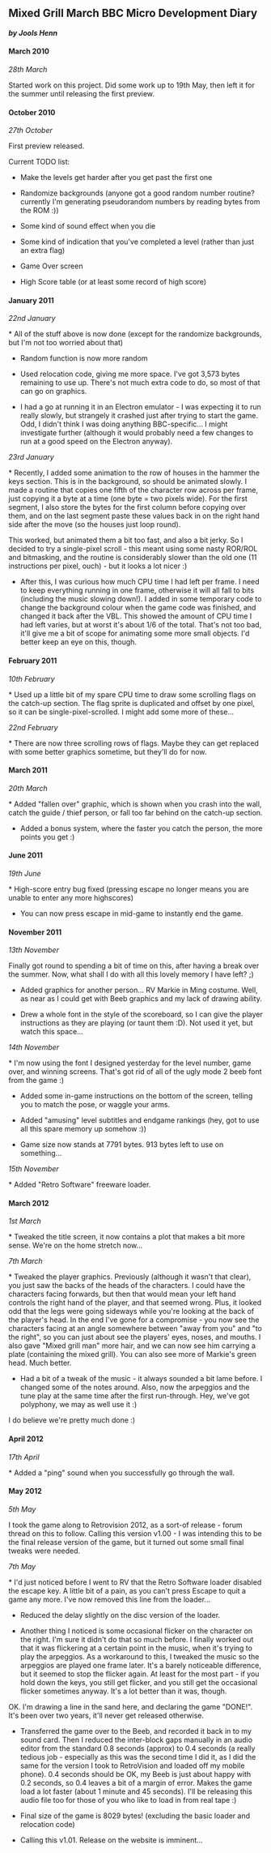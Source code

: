 ## Mixed Grill March BBC Micro Development Diary

***by Jools Henn***

#### March 2010

*28th March*
Started work on this project. Did some work up to 19th May, then left it for the summer until releasing the first preview.

#### October 2010

*27th October*
First preview released.

Current TODO list:

-   Make the levels get harder after you get past the first one
-   Randomize backgrounds (anyone got a good random number routine? currently I'm generating pseudorandom numbers by reading bytes from the ROM :))
-   Some kind of sound effect when you die
-   Some kind of indication that you've completed a level (rather than just an extra flag)
-   Game Over screen
-   High Score table (or at least some record of high score)

#### January 2011

*22nd January*
\* All of the stuff above is now done (except for the randomize backgrounds, but I'm not too worried about that)

-   Random function is now more random
-   Used relocation code, giving me more space. I've got 3,573 bytes remaining to use up. There's not much extra code to do, so most of that can go on graphics.
-   I had a go at running it in an Electron emulator - I was expecting it to run really slowly, but strangely it crashed just after trying to start the game. Odd, I didn't think I was doing anything BBC-specific... I might investigate further (although it would probably need a few changes to run at a good speed on the Electron anyway).

*23rd January*
\* Recently, I added some animation to the row of houses in the hammer the keys section. This is in the background, so should be animated slowly. I made a routine that copies one fifth of the character row across per frame, just copying it a byte at a time (one byte = two pixels wide). For the first segment, I also store the bytes for the first column before copying over them, and on the last segment paste these values back in on the right hand side after the move (so the houses just loop round).
This worked, but animated them a bit too fast, and also a bit jerky. So I decided to try a single-pixel scroll - this meant using some nasty ROR/ROL and bitmasking, and the routine is considerably slower than the old one (11 instructions per pixel, ouch) - but it looks a lot nicer :)

-   After this, I was curious how much CPU time I had left per frame. I need to keep everything running in one frame, otherwise it will all fall to bits (including the music slowing down!). I added in some temporary code to change the background colour when the game code was finished, and changed it back after the VBL. This showed the amount of CPU time I had left varies, but at worst it's about 1/6 of the total. That's not too bad, it'll give me a bit of scope for animating some more small objects. I'd better keep an eye on this, though.

#### February 2011

*10th February*
\* Used up a little bit of my spare CPU time to draw some scrolling flags on the catch-up section. The flag sprite is duplicated and offset by one pixel, so it can be single-pixel-scrolled. I might add some more of these...

*22nd February*
\* There are now three scrolling rows of flags. Maybe they can get replaced with some better graphics sometime, but they'll do for now.

#### March 2011

*20th March*
\* Added "fallen over" graphic, which is shown when you crash into the wall, catch the guide / thief person, or fall too far behind on the catch-up section.

-   Added a bonus system, where the faster you catch the person, the more points you get :)

#### June 2011

*19th June*
\* High-score entry bug fixed (pressing escape no longer means you are unable to enter any more highscores)

-   You can now press escape in mid-game to instantly end the game.

#### November 2011

*13th November*
Finally got round to spending a bit of time on this, after having a break over the summer. Now, what shall I do with all this lovely memory I have left? ;)

-   Added graphics for another person... RV Markie in Ming costume. Well, as near as I could get with Beeb graphics and my lack of drawing ability.
-   Drew a whole font in the style of the scoreboard, so I can give the player instructions as they are playing (or taunt them :D). Not used it yet, but watch this space...

*14th November*
\* I'm now using the font I designed yesterday for the level number, game over, and winning screens. That's got rid of all of the ugly mode 2 beeb font from the game :)

-   Added some in-game instructions on the bottom of the screen, telling you to match the pose, or waggle your arms.
-   Added "amusing" level subtitles and endgame rankings (hey, got to use all this spare memory up somehow :))
-   Game size now stands at 7791 bytes. 913 bytes left to use on something...

*15th November*
\* Added "Retro Software" freeware loader.

#### March 2012

*1st March*
\* Tweaked the title screen, it now contains a plot that makes a bit more sense. We're on the home stretch now...

*7th March*
\* Tweaked the player graphics. Previously (although it wasn't that clear), you just saw the backs of the heads of the characters. I could have the characters facing forwards, but then that would mean your left hand controls the right hand of the player, and that seemed wrong. Plus, it looked odd that the legs were going sideways while you're looking at the back of the player's head. In the end I've gone for a compromise - you now see the characters facing at an angle somewhere between "away from you" and "to the right", so you can just about see the players' eyes, noses, and mouths. I also gave "Mixed grill man" more hair, and we can now see him carrying a plate (containing the mixed grill). You can also see more of Markie's green head. Much better.

-   Had a bit of a tweak of the music - it always sounded a bit lame before. I changed some of the notes around. Also, now the arpeggios and the tune play at the same time after the first run-through. Hey, we've got polyphony, we may as well use it :)

I do believe we're pretty much done :)

#### April 2012

*17th April*
\* Added a "ping" sound when you successfully go through the wall.

#### May 2012

*5th May*
I took the game along to Retrovision 2012, as a sort-of release - forum thread on this to follow. Calling this version v1.00 - I was intending this to be the final release version of the game, but it turned out some small final tweaks were needed.

*7th May*
\* I'd just noticed before I went to RV that the Retro Software loader disabled the escape key. A little bit of a pain, as you can't press Escape to quit a game any more. I've now removed this line from the loader...

-   Reduced the delay slightly on the disc version of the loader.
-   Another thing I noticed is some occasional flicker on the character on the right. I'm sure it didn't do that so much before. I finally worked out that it was flickering at a certain point in the music, when it's trying to play the arpeggios. As a workaround to this, I tweaked the music so the arpeggios are played one frame later. It's a barely noticeable difference, but it seemed to stop the flicker again. At least for the most part - if you hold down the keys, you still get flicker, and you still get the occasional flicker sometimes anyway. It's a lot better than it was, though.

OK. I'm drawing a line in the sand here, and declaring the game "DONE!". It's been over two years, it'll never get released otherwise.

-   Transferred the game over to the Beeb, and recorded it back in to my sound card. Then I reduced the inter-block gaps manually in an audio editor from the standard 0.8 seconds (approx) to 0.4 seconds (a really tedious job - especially as this was the second time I did it, as I did the same for the version I took to RetroVision and loaded off my mobile phone). 0.4 seconds should be OK, my Beeb is just about happy with 0.2 seconds, so 0.4 leaves a bit of a margin of error. Makes the game load a lot faster (about 1 minute and 45 seconds). I'll be releasing this audio file too for those of you who like to load in from real tape :)
-   Final size of the game is 8029 bytes! (excluding the basic loader and relocation code)
-   Calling this v1.01. Release on the website is imminent...


